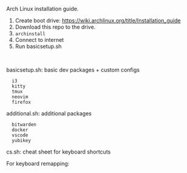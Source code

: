 Arch Linux installation guide.

1. Create boot drive: https://wiki.archlinux.org/title/Installation_guide
3. Download this repo to the drive.
4. ```archinstall```
6. Connect to internet
7. Run basicsetup.sh

<br>

basicsetup.sh: basic dev packages + custom configs
```
  i3
  kitty
  tmux
  neovim
  firefox
```

additional.sh: additional packages
```
  bitwarden
  docker
  vscode
  yubikey
```
cs.sh: cheat sheet for keyboard shortcuts

For keyboard remapping:
  
